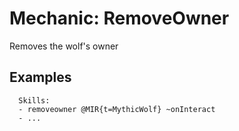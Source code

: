 Mechanic: RemoveOwner
=====================

Removes the wolf's owner

Examples
--------

      Skills:
      - removeowner @MIR{t=MythicWolf} ~onInteract
      - ...
